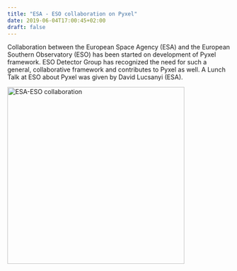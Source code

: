 ```yaml
---
title: "ESA - ESO collaboration on Pyxel"
date: 2019-06-04T17:00:45+02:00
draft: false
---
```


Collaboration between the European Space Agency (ESA) and the European Southern Observatory (ESO) 
has been started on development of Pyxel framework. ESO Detector Group has recognized the need 
for such a general, collaborative framework and contributes to Pyxel as well. 
A Lunch Talk at ESO about Pyxel was given by David Lucsanyi (ESA).

<img src="/img/esa-eso.png" width="400px" alt="ESA-ESO collaboration">